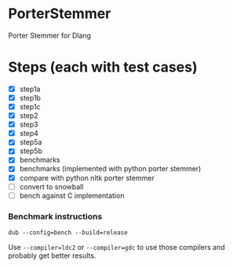# PorterStemmer
Porter Stemmer for Dlang

# Steps (each with test cases)

* [x] step1a
* [x] step1b
* [x] step1c
* [x] step2
* [x] step3
* [x] step4
* [x] step5a
* [x] step5b
* [x] benchmarks
* [x] benchmarks (implemented with python porter stemmer)
* [x] compare with python nltk porter stemmer
* [ ] convert to snowball
* [ ] bench against C implementation 

### Benchmark instructions

`dub --config=bench --build=release`

Use `--compiler=ldc2` or `--compiler=gdc` to use those compilers
and probably get better results.
